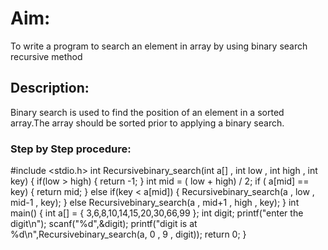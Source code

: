 # Aim:
To write a program to search an element in array by using binary search recursive method

## Description:
Binary search is used to find the position of an element in a sorted array.The array should be sorted prior to applying a binary search.

### Step by Step procedure:
#include <stdio.h>
int Recursivebinary_search(int a[] , int low , int high , int key)
{
    if(low > high)
    {
        return -1;
    }
    int mid = ( low + high) / 2;
    if ( a[mid] == key)
    {
        return mid;
    }
    else if(key < a[mid])
    {
        Recursivebinary_search(a , low , mid-1 , key);
    }
    else
        Recursivebinary_search(a , mid+1 , high , key);
}
int main()
{
    int a[] = { 3,6,8,10,14,15,20,30,66,99 };
    int digit;
    printf("enter the digit\n");
    scanf("%d",&digit);
    printf("digit is at %d\n",Recursivebinary_search(a, 0 , 9 , digit));
    return 0;
}    


    
    
